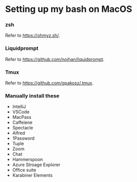 # Setting up my bash on MacOS

### zsh

Refer to https://ohmyz.sh/.

### Liquidprompt

Refer to https://github.com/nojhan/liquidprompt.

### Tmux

Refer to https://github.com/gpakosz/.tmux.

### Manually install these

- IntelliJ
- VSCode
- MacPass
- Caffeiene
- Spectacle
- Alfred
- 1Password
- Tuple
- Zoom
- Chat
- Hammerspoon
- Azure Stroage Explorer
- Office suite
- Karabiner Elements
